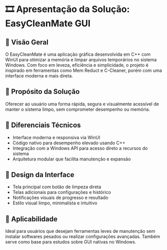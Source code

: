 # 🎞️ Apresentação da Solução: EasyCleanMate GUI

## 🧠 Visão Geral

O EasyCleanMate é uma aplicação gráfica desenvolvida em C++ com WinUI para otimizar a memória e limpar arquivos temporários no sistema Windows. Com foco em leveza, eficiência e simplicidade, o projeto é inspirado em ferramentas como Mem Reduct e C-Cleaner, porém com uma interface moderna e mais direta.

## 🚀 Propósito da Solução
Oferecer ao usuário uma forma rápida, segura e visualmente acessível de manter o sistema limpo, sem comprometer desempenho ou memória.

## 🧩 Diferenciais Técnicos
- Interface moderna e responsiva via WinUI
- Código nativo para desempenho elevado usando C++
- Integração com a Windows API para acesso direto a recursos do sistema
- Arquitetura modular que facilita manutenção e expansão

## 📐 Design da Interface
- Tela principal com botão de limpeza direta
- Telas adicionais para configurações e histórico
- Notificações visuais de progresso e resultado
- Estilo visual limpo, minimalista e intuitivo

## 📌 Aplicabilidade
Ideal para usuários que desejam ferramentas leves de manutenção sem instalar softwares pesados ou realizar configurações avançadas. Também serve como base para estudos sobre GUI nativas no Windows.

